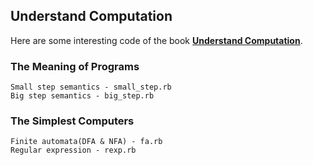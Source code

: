 ## Understand Computation

Here are some interesting code of the book **[Understand Computation](http://shop.oreilly.com/product/0636920025481.do)**.

### The Meaning of Programs

    Small step semantics - small_step.rb
    Big step semantics - big_step.rb

### The Simplest Computers

    Finite automata(DFA & NFA) - fa.rb
    Regular expression - rexp.rb
